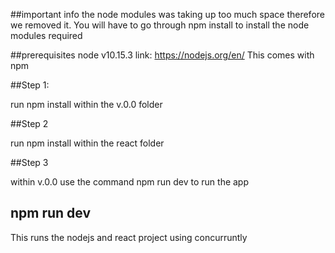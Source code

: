 ##important info
the node modules was taking up too much space therefore we removed it.
You will have to go through npm install to install the node modules required

##prerequisites
node v10.15.3 link: https://nodejs.org/en/ This comes with npm

##Step 1:

run npm install within the v.0.0 folder

##Step 2

run npm install within the react folder

##Step 3

within v.0.0 use the command npm run dev to run the app

## npm run dev

This runs the nodejs and react project using concurruntly
